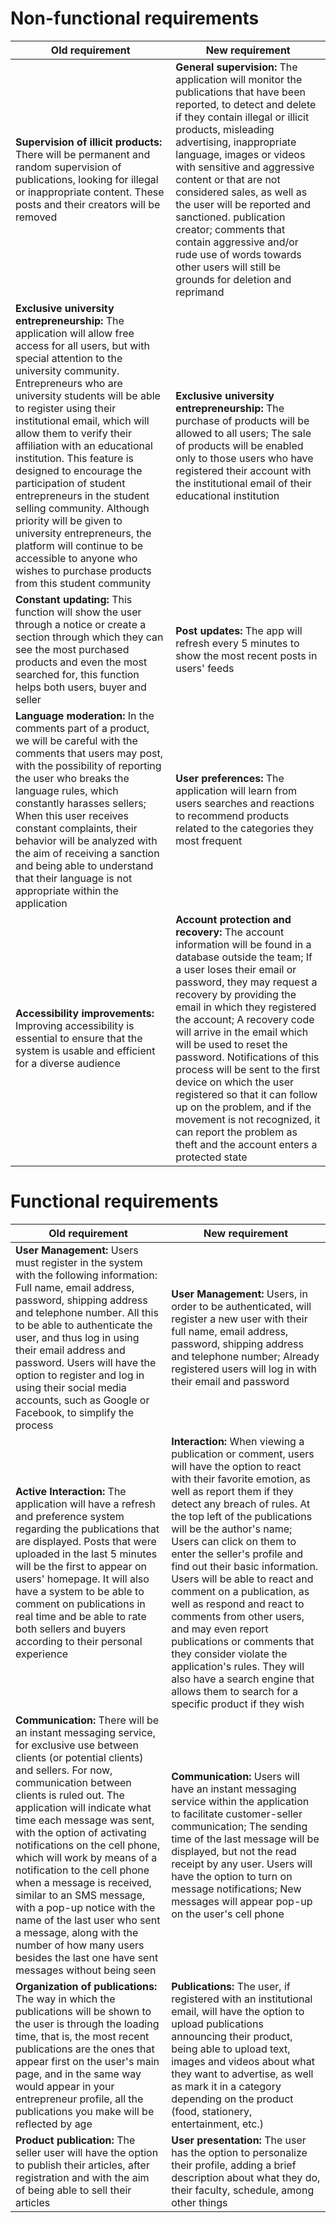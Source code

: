 # Non-functional requirements
| Old requirement | New requirement |
|--|--|
| **Supervision of illicit products:** There will be permanent and random supervision of publications, looking for illegal or inappropriate content. These posts and their creators will be removed |  **General supervision:** The application will monitor the publications that have been reported, to detect and delete if they contain illegal or illicit products, misleading advertising, inappropriate language, images or videos with sensitive and aggressive content or that are not considered sales, as well as the user will be reported and sanctioned. publication creator; comments that contain aggressive and/or rude use of words towards other users will still be grounds for deletion and reprimand|
| **Exclusive university entrepreneurship:** The application will allow free access for all users, but with special attention to the university community. Entrepreneurs who are university students will be able to register using their institutional email, which will allow them to verify their affiliation with an educational institution. This feature is designed to encourage the participation of student entrepreneurs in the student selling community. Although priority will be given to university entrepreneurs, the platform will continue to be accessible to anyone who wishes to purchase products from this student community | **Exclusive university entrepreneurship:** The purchase of products will be allowed to all users; The sale of products will be enabled only to those users who have registered their account with the institutional email of their educational institution |
| **Constant updating:** This function will show the user through a notice or create a section through which they can see the most purchased products and even the most searched for, this function helps both users, buyer and seller | **Post updates:** The app will refresh every 5 minutes to show the most recent posts in users' feeds | 
| **Language moderation:** In the comments part of a product, we will be careful with the comments that users may post, with the possibility of reporting the user who breaks the language rules, which constantly harasses sellers; When this user receives constant complaints, their behavior will be analyzed with the aim of receiving a sanction and being able to understand that their language is not appropriate within the application | **User preferences:** The application will learn from users searches and reactions to recommend products related to the categories they most frequent   
| **Accessibility improvements:** Improving accessibility is essential to ensure that the system is usable and efficient for a diverse audience | **Account protection and recovery:** The account information will be found in a database outside the team; If a user loses their email or password, they may request a recovery by providing the email in which they registered the account; A recovery code will arrive in the email which will be used to reset the password. Notifications of this process will be sent to the first device on which the user registered so that it can follow up on the problem, and if the movement is not recognized, it can report the problem as theft and the account enters a protected state|

# Functional requirements
| Old requirement | New requirement |
|--|--|
| **User Management:** Users must register in the system with the following information: Full name, email address, password, shipping address and telephone number. All this to be able to authenticate the user, and thus log in using their email address and password. Users will have the option to register and log in using their social media accounts, such as Google or Facebook, to simplify the process | **User Management:** Users, in order to be authenticated, will register a new user with their full name, email address, password, shipping address and telephone number; Already registered users will log in with their email and password|
| **Active Interaction:** The application will have a refresh and preference system regarding the publications that are displayed. Posts that were uploaded in the last 5 minutes will be the first to appear on users' homepage. It will also have a system to be able to comment on publications in real time and be able to rate both sellers and buyers according to their personal experience | **Interaction:** When viewing a publication or comment, users will have the option to react with their favorite emotion, as well as report them if they detect any breach of rules. At the top left of the publications will be the author's name; Users can click on them to enter the seller's profile and find out their basic information. Users will be able to react and comment on a publication, as well as respond and react to comments from other users, and may even report publications or comments that they consider violate the application's rules. They will also have a search engine that allows them to search for a specific product if they wish |
| **Communication:** There will be an instant messaging service, for exclusive use between clients (or potential clients) and sellers. For now, communication between clients is ruled out. The application will indicate what time each message was sent, with the option of activating notifications on the cell phone, which will work by means of a notification to the cell phone when a message is received, similar to an SMS message, with a pop-up notice with the name of the last user who sent a message, along with the number of how many users besides the last one have sent messages without being seen | **Communication:** Users will have an instant messaging service within the application to facilitate customer-seller communication; The sending time of the last message will be displayed, but not the read receipt by any user. Users will have the option to turn on message notifications; New messages will appear pop-up on the user's cell phone |
| **Organization of publications:** The way in which the publications will be shown to the user is through the loading time, that is, the most recent publications are the ones that appear first on the user's main page, and in the same way would appear in your entrepreneur profile, all the publications you make will be reflected by age | **Publications:** The user, if registered with an institutional email, will have the option to upload publications announcing their product, being able to upload text, images and videos about what they want to advertise, as well as mark it in a category depending on the product (food, stationery, entertainment, etc.) |
| **Product publication:** The seller user will have the option to publish their articles, after registration and with the aim of being able to sell their articles | **User presentation:** The user has the option to personalize their profile, adding a brief description about what they do, their faculty, schedule, among other things | 




